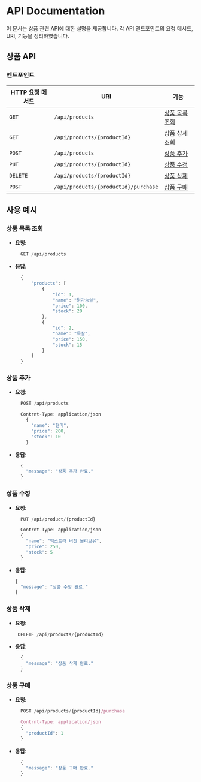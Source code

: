 # API Documentation

이 문서는 상품 관련 API에 대한 설명을 제공합니다. 각 API 엔드포인트의 요청 메서드, URI, 기능을 정리하였습니다.

## 상품 API

### 엔드포인트

| HTTP 요청 메서드 | URI                     | 기능               |
|------------------|------------------------|--------------------|
| `GET`            | `/api/products`            | [상품 목록 조회](#상품-목록-조회)     |
| `GET`            | `/api/products/{productId}` | 상품 상세 조회     |
| `POST`           | `/api/products`            | [상품 추가](#상품-추가)          |
| `PUT`            | `/api/products/{productId}` | [상품 수정](#상품-수정)          |
| `DELETE`         | `/api/products/{productId}` | [상품 삭제](#상품-삭제)          |
| `POST`           | `/api/products/{productId}/purchase` | [상품 구매](#상품-구매)   |
## 사용 예시

### 상품 목록 조회
- **요청**:
  ```javascript
    GET /api/products
  ```
- **응답**:
  ```javascript
    {
        "products": [
            {
                "id": 1,
                "name": "닭가슴살",
                "price": 100,
                "stock": 20
            },
            {
                "id": 2,
                "name": "목살",
                "price": 150,
                "stock": 15
            }
        ]
    }
  ```
  
### 상품 추가
- **요청**:
  ```javascript
    POST /api/products
  
    Contrnt-Type: application/json
      {
        "name": "현미",
        "price": 200,
        "stock": 10
      }
  ```
- **응답**:
  ```javascript
    {
      "message": "상품 추가 완료."
    }
  ```
    
### 상품 수정
- **요청**:
  ```javascript
    PUT /api/product/{productId}
  
    Contrnt-Type: application/json
    {
      "name": "엑스트라 버진 올리브유",
      "price": 250,
      "stock": 5
    }
  ```
- **응답**:
  ```javascript
  {
    "message": "상품 수정 완료."
  }
  
### 상품 삭제
- **요청**:
  ```javascript
   DELETE /api/products/{productId}
  ```    
- **응답**:
  ```javascript
    {
      "message": "상품 삭제 완료."
    }
  
### 상품 구매
- **요청**:
  ```javascript
    POST /api/products/{productId}/purchase
  
    Contrnt-Type: application/json
    {
      "productId": 1  
    }
  ```
- **응답**:
  ```javascript
    {
      "message": "상품 구매 완료."
    }
